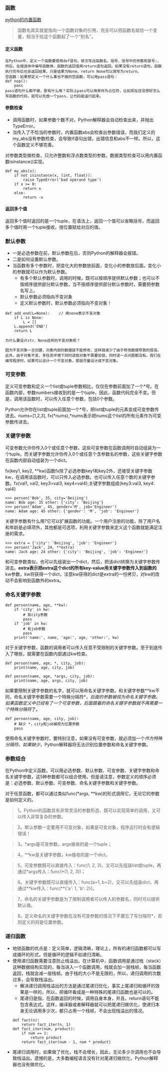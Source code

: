 ### 函数
[python的内置函数](https://docs.python.org/3/library/functions.html)
> 函数名其实就是指向一个函数对象的引用，完全可以把函数名赋给一个变量，相当于给这个函数起了一个“别名”。

#### 定义函数

	在Python中，定义一个函数要使用def语句，依次写出函数名、括号、括号中的参数和冒号:，然后，在缩进块中编写函数体，函数的返回值用return语句返回。如果没有return语句，函数执行完毕后也会返回结果，只是结果为None。return None可以简写为return。
	空函数：如果想定义一个什么事也不做的空函数，可以用pass语句：
	def nop():
		pass
	pass语句什么都不做，那有什么用？实际上pass可以用来作为占位符，比如现在还没想好怎么写函数的代码，就可以先放一个pass，让代码能运行起来。

#### 参数检查
- 调用函数时，如果参数个数不对，Python解释器会自动检查出来，并抛出TypeError。
- 当传入了不恰当的参数时，内置函数abs会检查出参数错误，而我们定义的my_abs没有参数检查，会导致if语句出错，出错信息和abs不一样。所以，这个函数定义不够完善。

对参数类型做检查，只允许整数和浮点数类型的参数。数据类型检查可以用内置函数isinstance()实现。
```
def my_abs(x):
    if not isinstance(x, (int, float)):
        raise TypeError('bad operand type')
    if x >= 0:
        return x
    else:
        return -x
```        
#### 返回多个值
	
返回多个值时返回的是一个tuple，在语法上，返回一个值可以省略括号，而返回多个值时用一个tuple接收，按位置赋给对应的值。
	
### 默认参数
- 一是必选参数在前，默认参数在后，否则Python的解释器会报错。
- 二是如何设置默认参数。
- 当函数有多个参数时，把变化大的参数放前面，变化小的参数放后面。变化小的参数就可以作为默认参数。
    - 有多个默认参数时，调用的时候，既可以按顺序提供默认参数；也可以不按顺序提供部分默认参数，当不按顺序提供部分默认参数时，需要把参数名写上。
    - 默认参数必须指向不变对象
    - 定义默认参数时，默认参数必须指向不变对象！
```
def add_end(L=None):    // 用none表示不变对象
    if L is None:
        L = []
    L.append('END')
    return L
```
```
为什么要设计str、None这样的不变对象呢？

因为不变对象一旦创建，对象内部的数据就不能修改，这样就减少了由于修改数据导致的错误。此外，由于对象不变，多任务环境下同时读取对象不需要加锁，同时读一点问题都没有。我们在编写程序时，如果可以设计一个不变对象，那就尽量设计成不变对象。
```

### 可变参数
定义可变参数和定义一个list或tuple参数相比，仅仅在参数前面加了一个*号。在函数内部，参数numbers接收到的是一个tuple，因此，函数代码完全不变。但是，调用该函数时，可以传入任意个参数，包括0个参数。

Python允许你在list或tuple前面加一个*号，把list或tuple的元素变成可变参数传进去。nums=[1,2,3], fx(*nums),*nums表示把nums这个list的所有元素作为可变参数传进去。
		
### 关键字参数
可变参数允许你传入0个或任意个参数，这些可变参数在函数调用时自动组装为一个tuple。而关键字参数允许你传入0个或任意个含参数名的参数，这些关键字参数在函数内部自动组装为一个dict。
	
fx(key1, key2, **kw)函数fx除了必选参数key1和key2外，还接受关键字参数kw，在调用该函数时，可以只传入必选参数。也可以传入任意个数的关键字参数。fx(val1, val2, key3=val3, key4=val4);关键字参数组成{key3:val3, key4: val4}
```
>>> person('Bob', 35, city='Beijing')
name: Bob age: 35 other: {'city': 'Beijing'}
>>> person('Adam', 45, gender='M', job='Engineer')
name: Adam age: 45 other: {'gender': 'M', 'job': 'Engineer'}
```
关键字参数有什么用?它可以扩展函数的功能。一个用户注册的功能，除了用户名和年龄是必填项外，其他都是可选项，利用关键字参数来定义这个函数就能满足注册的需求。
	
```
>>> extra = {'city': 'Beijing', 'job': 'Engineer'}
>>> person('Jack', 24, **extra)
name: Jack age: 24 other: {'city': 'Beijing', 'job': 'Engineer'}
```	
	
和可变参数类似，也可以先组装出一个dict，然后，把该dict转换为关键字参数传进去。**extra表示把extra这个dict的所有key-value用关键字参数传入到函数的**kw参数，kw将获得一个dict，注意kw获得的dict是extra的一份拷贝，对kw的改动不会影响到函数外的extra。

### 命名关键字参数
```
def person(name, age, **kw):
    if 'city' in kw:
        # 有city参数
        pass
    if 'job' in kw:
        # 有job参数
        pass
    print('name:', name, 'age:', age, 'other:', kw)
```
对于关键字参数，函数的调用者可以传入任意不受限制的关键字参数。至于到底传入了哪些，就需要在函数内部通过kw检查。
```
def person(name, age, *, city, job):
    print(name, age, city, job)

def person(name, age, *args, city, job):
    print(name, age, args, city, job)
```
如果要限制关键字参数的名字，就可以用命名关键字参数。和关键字参数**kw不同，命名关键字参数需要一个特殊分隔符*，*后面的参数被视为命名关键字参数。如果函数定义中已经有了一个可变参数，后面跟着的命名关键字参数就不再需要一个特殊分隔符*了。
```
def person(name, age, city, job):
    # 缺少 *，city和job被视为位置参数
    pass
```
使用命名关键字参数时，要特别注意，如果没有可变参数，就必须加一个*作为特殊分隔符。如果缺少*，Python解释器将无法识别位置参数和命名关键字参数。

### 参数组合
在Python中定义函数，可以用必选参数、默认参数、可变参数、关键字参数和命名关键字参数，这5种参数都可以组合使用。但是请注意，参数定义的顺序必须是：必选参数、默认参数、可变参数、命名关键字参数和关键字参数。

对于任意函数，都可以通过类似func(*args, **kw)的形式调用它，无论它的参数是如何定义的。

>1。Python的函数具有非常灵活的参数形态，既可以实现简单的调用，又可以传入非常复杂的参数。

>2。默认参数一定要用不可变对象，如果是可变对象，程序运行时会有逻辑错误！

>3。*args是可变参数，args接收的是一个tuple；

>4。\*\*kw是关键字参数，kw接收的是一个dict。

>5。可变参数既可以直接传入：func(1, 2, 3)，又可以先组装list或tuple，再通过\*args传入：func(*(1, 2, 3))；

>6。关键字参数既可以直接传入：func(a=1, b=2)，又可以先组装dict，再通过\*\*kw传入：func(**{'a': 1, 'b': 2})。

>7。命名的关键字参数是为了限制调用者可以传入的参数名，同时可以提供默认值。

>8。定义命名的关键字参数在没有可变参数的情况下不要忘了写分隔符*，否则定义的将是位置参数。

### 递归函数
- 地锁函数的优点是：定义简单，逻辑清晰，理论上，所有的递归函数都可以写成循环的形式，但是循环的逻辑不如递归清晰。
- 使用递归函数需要注意防止栈溢出。在计算机中，函数调用是通过栈（stack）这种数据结构实现的，每当进入一个函数调用，栈就会加一层栈帧，每当函数返回，栈就会减一层栈帧。由于栈的大小不是无限的，所以，递归调用的次数过多，会导致栈溢出。
    - 解决递归调用栈溢出的方法是通过尾递归优化，事实上尾递归和循环的效果是一样的，所以，把循环看成是一种特殊的尾递归函数也是可以的。
    - 尾递归是指，在函数返回的时候，调用自身本身，并且，return语句不能包含表达式。这样，编译器或者解释器就可以把尾递归做优化，使递归本身无论调用多少次，都只占用一个栈帧，不会出现栈溢出的情况。
    ```
    def fact(n):
        return fact_iter(n, 1)
    def fact_iter(num, product):
        if num == 1:
            return product
        return fact_iter(num - 1, num * product)
    ```
- 尾递归调用时，如果做了优化，栈不会增长，因此，无论多少次调用也不会导致栈溢出。遗憾的是，大多数编程语言没有针对尾递归做优化，Python解释器也没有做优化。